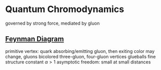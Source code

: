 # Quantum Chromodynamics
governed by strong force, mediated by gluon
## [Feynman Diagram](feynman-diagram.md)
primitive vertex: quark absorbing/emitting gluon, then exiting
	color may change, gluons bicolored
	three-gluon, four-gluon vertices
		glueballs
fine structure constant $\alpha > 1$
	asymptotic freedom: small at small distances